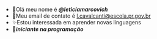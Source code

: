 - 👋Olá meu nome é ***@leticiamarcovich***
- 🌱Meu email de contato é l.cavalcanti@escola.pr.gov.br
- ✨Estou interessada em aprender novas linguagens 
- 👀***iniciante na programação***
